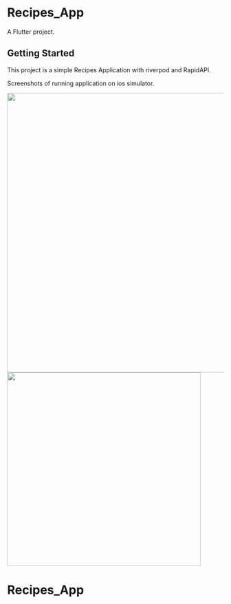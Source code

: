 # Recipes_App

A Flutter project.

## Getting Started

This project is a simple Recipes Application with riverpod and RapidAPI.


Screenshots of running application on ios simulator.

<img src="https://user-images.githubusercontent.com/52636680/233487331-8cdde3c3-fbc0-40cb-a836-78dadb9f0f97.png" width="650" >


<img src="https://user-images.githubusercontent.com/52636680/233487466-a9e7e510-3c34-499e-9f0b-0bd7af0d0f3d.png" width="450" >



# Recipes_App
